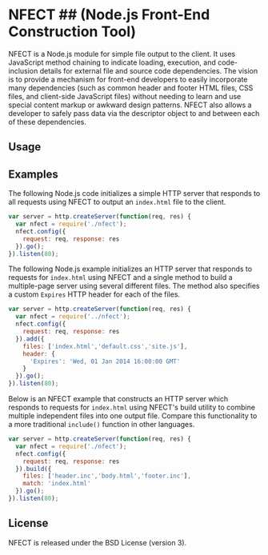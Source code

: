 NFECT ## (Node.js Front-End Construction Tool)
====

NFECT is a Node.js module for simple file output to the client. It uses 
JavaScript method chaining to indicate loading, execution, and 
code-inclusion details for external file and source code dependencies. 
The vision is to provide a mechanism for front-end developers to easily 
incorporate many dependencies (such as common header and footer HTML files, 
CSS files, and client-side JavaScript files) without needing to learn and 
use special content markup or awkward design patterns. NFECT also allows 
a developer to safely pass data via the descriptor object to and between 
each of these dependencies.

## Usage

## Examples

The following Node.js code initializes a simple HTTP server that responds 
to all requests using NFECT to output an `index.html` file to the client.

```javascript
var server = http.createServer(function(req, res) {
  var nfect = require('./nfect');
  nfect.config({
    request: req, response: res
  }).go();
}).listen(80);
```

The following Node.js example initializes an HTTP server that responds to 
requests for `index.html` using NFECT and a single method to build 
a multiple-page server using several different files. The method also 
specifies a custom `Expires` HTTP header for each of the files.

```javascript
var server = http.createServer(function(req, res) {
  var nfect = require('../nfect');
  nfect.config({
    request: req, response: res
  }).add({
    files: ['index.html','default.css','site.js'],
    header: {
      'Expires': 'Wed, 01 Jan 2014 16:00:00 GMT'
    }
  }).go();
}).listen(80);
```

Below is an NFECT example that constructs an HTTP server which responds to 
requests for `index.html` using NFECT's build utility to combine multiple
independent files into one output file. Compare this functionality to a 
more traditional `include()` function in other languages.

```javascript
var server = http.createServer(function(req, res) {
  var nfect = require('./nfect');
  nfect.config({
    request: req, response: res
  }).build({
    files: ['header.inc','body.html','footer.inc'],
    match: 'index.html'
  }).go();
}).listen(80);
```

## License

NFECT is released under the BSD License (version 3).
